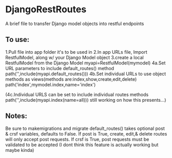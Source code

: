 # DjangoRestRoutes
A brief file to transfer Django model objects into restful endpoints

## To use:
1.Pull file into app folder it's to be used in
2.In app URLs file, Import RestfulModel, along w/ your Django Model object
3.create a local RestfulModel from the Django Model
    myapi=RestfulModel(mymodel)
4a.Set URL parameters to include default_routes() method
    path('',include(myapi.default_routes()))
4b.Set individual URLs to use object methods as views(methods are:index,show,create,edit,delete)
    path('index',mymodel.index,name='index')

(4c.Individual URLS can be set to include individual routes methods
    path('',include(myapi.index(name=all)))
still working on how this presents...)

## Notes:
Be sure to makemigrations and migrate
default_routes() takes optional post & crsf variables, defaults to False. If post is True, create, edit,& delete routes will only accept post requests. If crsf is True, post requests must be validated to be accepted (I dont think this feature is actually working but maybe kinda)